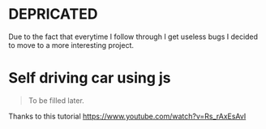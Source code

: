 # DEPRICATED 
Due to the fact that everytime I follow through I get useless bugs I decided to move to a more interesting project.
# Self driving car using js
> To be filled later.

Thanks to this tutorial
https://www.youtube.com/watch?v=Rs_rAxEsAvI
